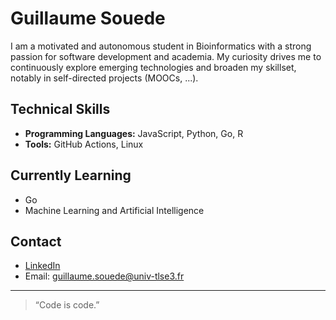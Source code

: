 # Guillaume Souede

I am a motivated and autonomous student in Bioinformatics with a strong passion for software development and academia. My curiosity drives me to continuously explore emerging technologies and broaden my skillset, notably in self-directed projects (MOOCs, ...).

## Technical Skills

- **Programming Languages:** JavaScript, Python, Go, R
- **Tools:** GitHub Actions, Linux

## Currently Learning

- Go
- Machine Learning and Artificial Intelligence

## Contact

- [LinkedIn](https://fr.linkedin.com/in/guillaume-sou%C3%A8de-9b79b1204)
- Email: guillaume.souede@univ-tlse3.fr

---

> “Code is code.”
